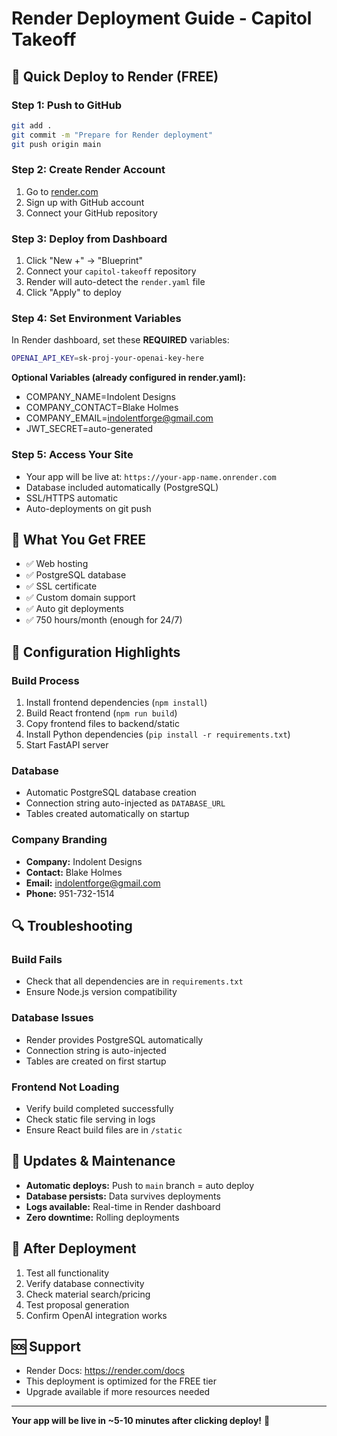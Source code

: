 # Render Deployment Guide - Capitol Takeoff

## 🚀 Quick Deploy to Render (FREE)

### Step 1: Push to GitHub
```bash
git add .
git commit -m "Prepare for Render deployment"
git push origin main
```

### Step 2: Create Render Account
1. Go to [render.com](https://render.com)
2. Sign up with GitHub account
3. Connect your GitHub repository

### Step 3: Deploy from Dashboard
1. Click "New +" → "Blueprint"
2. Connect your `capitol-takeoff` repository
3. Render will auto-detect the `render.yaml` file
4. Click "Apply" to deploy

### Step 4: Set Environment Variables
In Render dashboard, set these **REQUIRED** variables:

```bash
OPENAI_API_KEY=sk-proj-your-openai-key-here
```

**Optional Variables (already configured in render.yaml):**
- COMPANY_NAME=Indolent Designs  
- COMPANY_CONTACT=Blake Holmes
- COMPANY_EMAIL=indolentforge@gmail.com
- JWT_SECRET=auto-generated

### Step 5: Access Your Site
- Your app will be live at: `https://your-app-name.onrender.com`
- Database included automatically (PostgreSQL)
- SSL/HTTPS automatic
- Auto-deployments on git push

## 🎯 What You Get FREE
- ✅ Web hosting
- ✅ PostgreSQL database  
- ✅ SSL certificate
- ✅ Custom domain support
- ✅ Auto git deployments
- ✅ 750 hours/month (enough for 24/7)

## 🔧 Configuration Highlights

### Build Process
1. Install frontend dependencies (`npm install`)
2. Build React frontend (`npm run build`)
3. Copy frontend files to backend/static
4. Install Python dependencies (`pip install -r requirements.txt`)
5. Start FastAPI server

### Database
- Automatic PostgreSQL database creation
- Connection string auto-injected as `DATABASE_URL`
- Tables created automatically on startup

### Company Branding
- **Company:** Indolent Designs
- **Contact:** Blake Holmes
- **Email:** indolentforge@gmail.com
- **Phone:** 951-732-1514

## 🔍 Troubleshooting

### Build Fails
- Check that all dependencies are in `requirements.txt`
- Ensure Node.js version compatibility

### Database Issues  
- Render provides PostgreSQL automatically
- Connection string is auto-injected
- Tables are created on first startup

### Frontend Not Loading
- Verify build completed successfully
- Check static file serving in logs
- Ensure React build files are in `/static`

## 🔄 Updates & Maintenance
- **Automatic deploys:** Push to `main` branch = auto deploy
- **Database persists:** Data survives deployments  
- **Logs available:** Real-time in Render dashboard
- **Zero downtime:** Rolling deployments

## 📱 After Deployment
1. Test all functionality
2. Verify database connectivity
3. Check material search/pricing
4. Test proposal generation
5. Confirm OpenAI integration works

## 🆘 Support
- Render Docs: https://render.com/docs
- This deployment is optimized for the FREE tier
- Upgrade available if more resources needed

---

**Your app will be live in ~5-10 minutes after clicking deploy!** 🎉